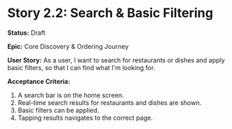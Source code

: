 # Story 2.2: Search & Basic Filtering

**Status:** Draft

**Epic:** Core Discovery & Ordering Journey

**User Story:**
As a user, I want to search for restaurants or dishes and apply basic filters, so that I can find what I'm looking for.

**Acceptance Criteria:**
1. A search bar is on the home screen.
2. Real-time search results for restaurants and dishes are shown.
3. Basic filters can be applied.
4. Tapping results navigates to the correct page.
